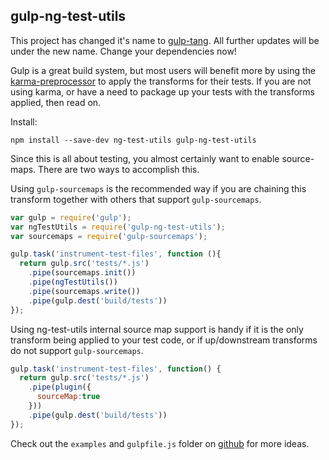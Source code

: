 gulp-ng-test-utils
------------------
This project has changed it's name to [gulp-tang](https://github.com/jamestalmage/gulp-tang).
All further updates will be under the new name. Change your dependencies now!

Gulp is a great build system, but most users will benefit more by using the
[karma-preprocessor](https://github.com/jamestalmage/karma-angular-test-utils)
to apply the transforms for their tests. If you are not using karma,
or have a need to package up your tests with the transforms applied, then read on.

Install:
```
npm install --save-dev ng-test-utils gulp-ng-test-utils
```

Since this is all about testing, you almost certainly want to enable source-maps.
There are two ways to accomplish this.

Using `gulp-sourcemaps` is the recommended way if you are chaining this transform
together with others that support `gulp-sourcemaps`.

```javascript
var gulp = require('gulp');
var ngTestUtils = require('gulp-ng-test-utils');
var sourcemaps = require('gulp-sourcemaps');

gulp.task('instrument-test-files', function (){
  return gulp.src('tests/*.js')
    .pipe(sourcemaps.init())
    .pipe(ngTestUtils())
    .pipe(sourcemaps.write())
    .pipe(gulp.dest('build/tests'))
});
```

Using ng-test-utils internal source map support is handy if it is the only transform being applied
to your test code, or if up/downstream transforms do not support `gulp-sourcemaps`.

```javascript
gulp.task('instrument-test-files', function() {
  return gulp.src('tests/*.js')
    .pipe(plugin({
      sourceMap:true
    }))
    .pipe(gulp.dest('build/tests'))
});
```

Check out the `examples` and `gulpfile.js` folder on [github](https://github.com/jamestalmage/gulp-angular-test-utils)
for more ideas.
